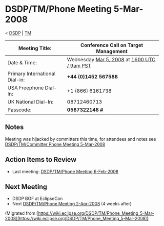 

DSDP/TM/Phone Meeting 5-Mar-2008
================================

< [DSDP](/DSDP "DSDP")‎ | [TM](/DSDP/TM "DSDP/TM")

| Meeting Title: | **Conference Call on Target Management** |
| --- | --- |
| Date & Time: | Wednesday [Mar 5, 2008](/index.php?title=Mar_5,_2008&action=edit&redlink=1 "Mar 5, 2008 (page does not exist)") at [1600 UTC / 9am PST](http://www.timeanddate.com/worldclock/fixedtime.html?month=3&day=5&year=2008&hour=16&min=00&sec=0&p1=0) |
| Primary International Dial-in: | **+44 (0)1452 567588** |
| USA Freephone Dial-In: | +1 (866) 6161738 |
| UK National Dial-In: | 08712460713 |
| Passcode: | **0587322148 #** |

Notes
-----

Meeting was hijacked by committers this time, for attendees and notes see [DSDP/TM/Committer Phone Meeting 5-Mar-2008](/DSDP/TM/Committer_Phone_Meeting_5-Mar-2008 "DSDP/TM/Committer Phone Meeting 5-Mar-2008")

Action Items to Review
----------------------

*   Last meeting: [DSDP/TM/Phone Meeting 6-Feb-2008](/DSDP/TM/Phone_Meeting_6-Feb-2008 "DSDP/TM/Phone Meeting 6-Feb-2008")

Next Meeting
------------

*   DSDP BOF at EclipseCon
*   Next [DSDP/TM/Phone Meeting 2-Apr-2008](/DSDP/TM/Phone_Meeting_2-Apr-2008 "DSDP/TM/Phone Meeting 2-Apr-2008") (4 weeks after)


(Migrated from [https://wiki.eclipse.org/DSDP/TM/Phone_Meeting_5-Mar-2008](https://wiki.eclipse.org/DSDP/TM/Phone_Meeting_5-Mar-2008))